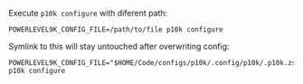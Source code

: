
Execute `p10k configure` with diferent path:

```shell
POWERLEVEL9K_CONFIG_FILE=/path/to/file p10k configure
```

Symlink to this will stay untouched after overwriting config:

```shell
POWERLEVEL9K_CONFIG_FILE="$HOME/Code/configs/p10k/.config/p10k/.p10k.zsh" p10k configure
```

